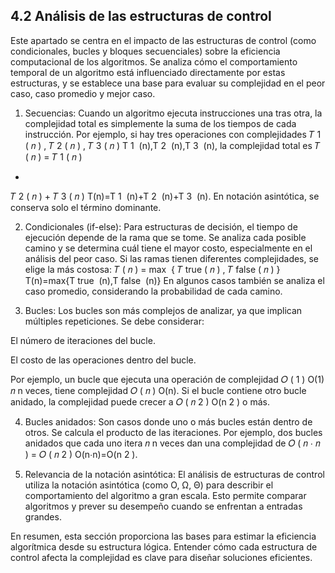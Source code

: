 ## 4.2 Análisis de las estructuras de control

Este apartado se centra en el impacto de las estructuras de control (como condicionales, bucles y bloques secuenciales) sobre la eficiencia computacional de los algoritmos. Se analiza cómo el comportamiento temporal de un algoritmo está influenciado directamente por estas estructuras, y se establece una base para evaluar su complejidad en el peor caso, caso promedio y mejor caso.

1. Secuencias:
Cuando un algoritmo ejecuta instrucciones una tras otra, la complejidad total es simplemente la suma de los tiempos de cada instrucción. Por ejemplo, si hay tres operaciones con complejidades 
𝑇
1
(
𝑛
)
,
𝑇
2
(
𝑛
)
,
𝑇
3
(
𝑛
)
T 
1
​
 (n),T 
2
​
 (n),T 
3
​
 (n), la complejidad total es 
𝑇
(
𝑛
)
=
𝑇
1
(
𝑛
)
+
𝑇
2
(
𝑛
)
+
𝑇
3
(
𝑛
)
T(n)=T 
1
​
 (n)+T 
2
​
 (n)+T 
3
​
 (n). En notación asintótica, se conserva solo el término dominante.

2. Condicionales (if-else):
Para estructuras de decisión, el tiempo de ejecución depende de la rama que se tome. Se analiza cada posible camino y se determina cuál tiene el mayor costo, especialmente en el análisis del peor caso. Si las ramas tienen diferentes complejidades, se elige la más costosa:
𝑇
(
𝑛
)
=
max
⁡
{
𝑇
true
(
𝑛
)
,
𝑇
false
(
𝑛
)
}
T(n)=max{T 
true
​
 (n),T 
false
​
 (n)}
En algunos casos también se analiza el caso promedio, considerando la probabilidad de cada camino.

3. Bucles:
Los bucles son más complejos de analizar, ya que implican múltiples repeticiones. Se debe considerar:

El número de iteraciones del bucle.

El costo de las operaciones dentro del bucle.

Por ejemplo, un bucle que ejecuta una operación de complejidad 
𝑂
(
1
)
O(1) 
𝑛
n veces, tiene complejidad 
𝑂
(
𝑛
)
O(n). Si el bucle contiene otro bucle anidado, la complejidad puede crecer a 
𝑂
(
𝑛
2
)
O(n 
2
 ) o más.

4. Bucles anidados:
Son casos donde uno o más bucles están dentro de otros. Se calcula el producto de las iteraciones. Por ejemplo, dos bucles anidados que cada uno itera 
𝑛
n veces dan una complejidad de 
𝑂
(
𝑛
⋅
𝑛
)
=
𝑂
(
𝑛
2
)
O(n⋅n)=O(n 
2
 ).

5. Relevancia de la notación asintótica:
El análisis de estructuras de control utiliza la notación asintótica (como O, Ω, Θ) para describir el comportamiento del algoritmo a gran escala. Esto permite comparar algoritmos y prever su desempeño cuando se enfrentan a entradas grandes.

En resumen, esta sección proporciona las bases para estimar la eficiencia algorítmica desde su estructura lógica. Entender cómo cada estructura de control afecta la complejidad es clave para diseñar soluciones eficientes.
